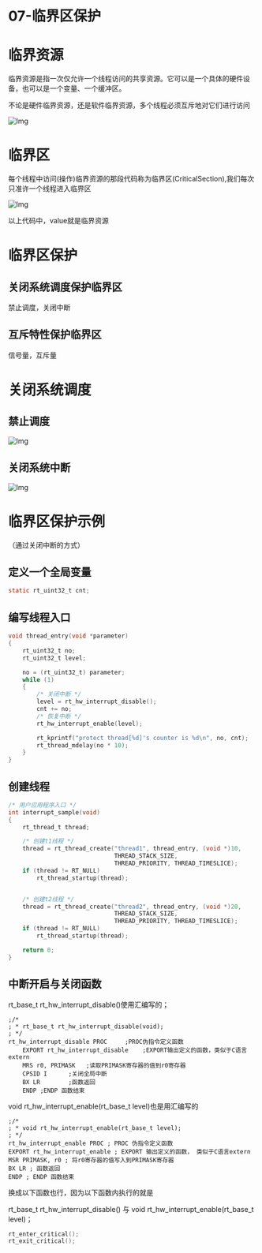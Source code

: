 # 07-临界区保护


# 临界资源

临界资源是指一次仅允许一个线程访问的共享资源。它可以是一个具体的硬件设备，也可以是一个变量、一个缓冲区。

不论是硬件临界资源，还是软件临界资源，多个线程必须互斥地对它们进行访问


![Img](/00-嵌入式软件工程师/05-RT_Thread/02-RT_Thread官方入门教程/07-临界区保护/FILES/07-临界区保护.md/img-20230420161229.png)


# 临界区

每个线程中访问(操作)临界资源的那段代码称为临界区(CriticalSection),我们每次只准许一个线程进入临界区

![Img](/00-嵌入式软件工程师/05-RT_Thread/02-RT_Thread官方入门教程/07-临界区保护/FILES/07-临界区保护.md/img-20230420162157.png)

以上代码中，value就是临界资源


# 临界区保护

## 关闭系统调度保护临界区
禁止调度，关闭中断

## 互斥特性保护临界区
信号量，互斥量

# 关闭系统调度

## 禁止调度

![Img](/00-嵌入式软件工程师/05-RT_Thread/02-RT_Thread官方入门教程/07-临界区保护/FILES/07-临界区保护.md/img-20230420162439.png)

## 关闭系统中断

![Img](/00-嵌入式软件工程师/05-RT_Thread/02-RT_Thread官方入门教程/07-临界区保护/FILES/07-临界区保护.md/img-20230420162709.png)


# 临界区保护示例
（通过关闭中断的方式）

## 定义一个全局变量

```C
static rt_uint32_t cnt;
```

## 编写线程入口

```C
void thread_entry(void *parameter)
{
    rt_uint32_t no;
    rt_uint32_t level;

    no = (rt_uint32_t) parameter;
    while (1)
    {
        /* 关闭中断 */
        level = rt_hw_interrupt_disable();
        cnt += no;
        /* 恢复中断 */
        rt_hw_interrupt_enable(level);

        rt_kprintf("protect thread[%d]'s counter is %d\n", no, cnt);
        rt_thread_mdelay(no * 10);
    }
}
```

## 创建线程

```C
/* 用户应用程序入口 */
int interrupt_sample(void)
{
    rt_thread_t thread;

    /* 创建t1线程 */
    thread = rt_thread_create("thread1", thread_entry, (void *)10,
                              THREAD_STACK_SIZE,
                              THREAD_PRIORITY, THREAD_TIMESLICE);
    if (thread != RT_NULL)
        rt_thread_startup(thread);


    /* 创建t2线程 */
    thread = rt_thread_create("thread2", thread_entry, (void *)20,
                              THREAD_STACK_SIZE,
                              THREAD_PRIORITY, THREAD_TIMESLICE);
    if (thread != RT_NULL)
        rt_thread_startup(thread);

    return 0;
}
```

## 中断开启与关闭函数
rt_base_t rt_hw_interrupt_disable()使用汇编写的；
```
;/*
; * rt_base_t rt_hw_interrupt_disable(void);
; */
rt_hw_interrupt_disable PROC     ;PROC伪指令定义函数
    EXPORT rt_hw_interrupt_disable    ;EXPORT输出定义的函数，类似于C语言extern
    MRS r0, PRIMASK   ;读取PRIMASK寄存器的值到r0寄存器
    CPSID I      ;关闭全局中断
    BX LR        ;函数返回
    ENDP ;ENDP 函数结束
```

void rt_hw_interrupt_enable(rt_base_t level)也是用汇编写的
```
;/*
; * void rt_hw_interrupt_enable(rt_base_t level);
; */
rt_hw_interrupt_enable PROC ; PROC 伪指令定义函数
EXPORT rt_hw_interrupt_enable ; EXPORT 输出定义的函数， 类似于C语言extern
MSR PRIMASK, r0 ; 将r0寄存器的值写入到PRIMASK寄存器
BX LR ; 函数返回
ENDP ; ENDP 函数结束
```

换成以下函数也行，因为以下函数内执行的就是

rt_base_t rt_hw_interrupt_disable()
与
void rt_hw_interrupt_enable(rt_base_t level)；

```C
rt_enter_critical();
rt_exit_critical();
```








































